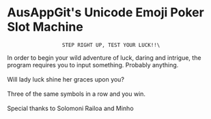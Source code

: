 # AusAppGit's Unicode Emoji Poker Slot Machine
                      STEP RIGHT UP, TEST YOUR LUCK!!\
In order to begin your wild adventure of luck, daring and intrigue, the program requires
you to input something.  Probably anything.\
\
Will lady luck shine her graces upon you?\
\
Three of the same symbols in a row and you win.\
\
Special thanks to Solomoni Railoa and Minho
